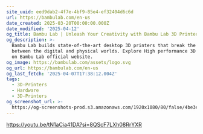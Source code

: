 ```yaml
---
site_uuid: eed9dab2-4f7e-4bf9-85e4-ef32404d6c6d
url: https://bambulab.com/en-us
date_created: 2025-03-20T00:00:00.000Z
date_modified: '2025-04-12'
og_title: Bambu Lab | Unleash Your Creativity with Bambu Lab 3D Printers - Bambu Lab
og_description: >-
  Bambu Lab builds state-of-the-art desktop 3D printers that break the barriers
  between the digital and physical worlds. Explore High performance 3D printers
  on Bambu Lab official website.
og_image: https://bambulab.com/assets/logo.svg
og_url: https://bambulab.com/en-us
og_last_fetch: '2025-04-07T17:38:12.004Z'
tags:
  - 3D-Printers
  - Hardware
  - 3D-Printers
og_screenshot_url: >-
  https://og-screenshots-prod.s3.amazonaws.com/1920x1080/80/false/4be3eac00395ebb700e9117f496df18177ee5d1f29ee2d4341f2d0d9f51faf28.jpeg
---
```
































https://youtu.be/tN1aCia41DA?si=8QScF7LXh08RrYXR

